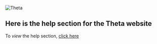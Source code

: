 ![Theta](https://alexgt1.github.io//img/logo.png)

## Here is the help section for the Theta website

To *view* the help section, [click here](https://thetanewzealand.github.io/help/) 

